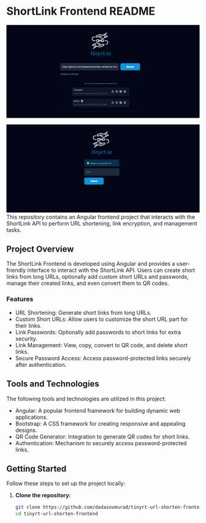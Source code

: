 # ShortLink Frontend README
![Project Screenshot](https://github.com/dadasovmurad/tinyrt-url-shorten-frontend/blob/master/src/assets/screenshots/home-screen.png)

![Project Screenshot](https://github.com/dadasovmurad/tinyrt-url-shorten-frontend/blob/master/src/assets/screenshots/secret-screen.png)
This repository contains an Angular frontend project that interacts with the ShortLink API to perform URL shortening, link encryption, and management tasks.

## Project Overview

The ShortLink Frontend is developed using Angular and provides a user-friendly interface to interact with the ShortLink API. Users can create short links from long URLs, optionally add custom short URLs and passwords, manage their created links, and even convert them to QR codes.

### Features

- URL Shortening: Generate short links from long URLs.
- Custom Short URLs: Allow users to customize the short URL part for their links.
- Link Passwords: Optionally add passwords to short links for extra security.
- Link Management: View, copy, convert to QR code, and delete short links.
- Secure Password Access: Access password-protected links securely after authentication.

## Tools and Technologies

The following tools and technologies are utilized in this project:

- Angular: A popular frontend framework for building dynamic web applications.
- Bootstrap: A CSS framework for creating responsive and appealing designs.
- QR Code Generator: Integration to generate QR codes for short links.
- Authentication: Mechanism to securely access password-protected links.

## Getting Started

Follow these steps to set up the project locally:

1. **Clone the repository:**

   ```bash
   git clone https://github.com/dadasovmurad/tinyrt-url-shorten-frontend.git
   cd tinyrt-url-shorten-frontend
